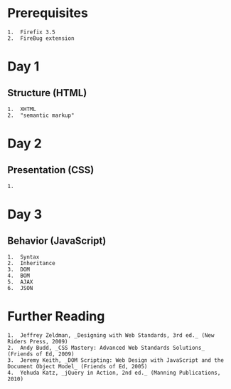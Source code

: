 # Prerequisites

	1.	Firefix 3.5
	2.	FireBug extension

# Day 1
## Structure (HTML)

	1.	XHTML
	2.	"semantic markup"

# Day 2
## Presentation (CSS)

	1.	

# Day 3
## Behavior (JavaScript)

	1.	Syntax
	2.	Inheritance
	3.	DOM
	4.	BOM
	5.	AJAX
	6.	JSON
	
# Further Reading

	1.	Jeffrey Zeldman, _Designing with Web Standards, 3rd ed._ (New Riders Press, 2009)
	2.	Andy Budd, _CSS Mastery: Advanced Web Standards Solutions_ (Friends of Ed, 2009)
	3.	Jeremy Keith, _DOM Scripting: Web Design with JavaScript and the Document Object Model_ (Friends of Ed, 2005)
	4.	Yehuda Katz, _jQuery in Action, 2nd ed._ (Manning Publications, 2010)
